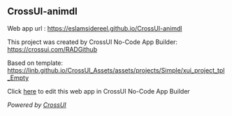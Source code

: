 ## CrossUI-animdl
Web app url : https://eslamsidereel.github.io/CrossUI-animdl

This project was created by CrossUI No-Code App Builder: https://crossui.com/RADGithub

Based on template: https://linb.github.io/CrossUI_Assets/assets/projects/Simple/xui_project_tpl_Empty

Click [here](https://crossui.com/RADGithub/#!from=github&owner=eslamsidereel&repo=CrossUI-animdl) to edit this web app in CrossUI No-Code App Builder

<i>Powered by [CrossUI](https://crossui.com)</i>
